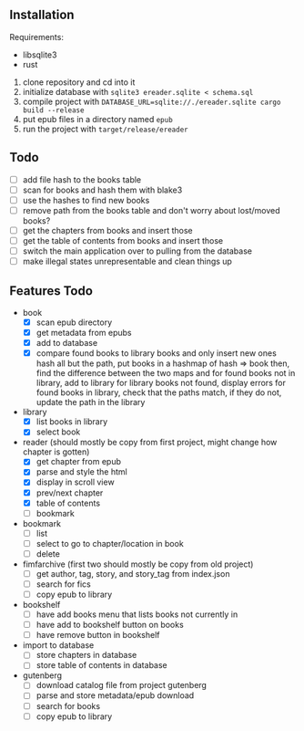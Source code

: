 
## Installation

Requirements:
- libsqlite3
- rust

1. clone repository and cd into it
2. initialize database with `sqlite3 ereader.sqlite < schema.sql`
3. compile project with `DATABASE_URL=sqlite://./ereader.sqlite cargo build --release`
4. put epub files in a directory named `epub`
5. run the project with `target/release/ereader`

## Todo
- [ ] add file hash to the books table
- [ ] scan for books and hash them with blake3
- [ ] use the hashes to find new books
- [ ] remove path from the books table and don't worry about lost/moved books?
- [ ] get the chapters from books and insert those
- [ ] get the table of contents from books and insert those
- [ ] switch the main application over to pulling from the database
- [ ] make illegal states unrepresentable and clean things up 

## Features Todo
- book
    - [x] scan epub directory
    - [x] get metadata from epubs
    - [x] add to database
    - [x] compare found books to library books and only insert new ones
        hash all but the path, put books in a hashmap of hash => book
            then, find the difference between the two maps and
            for found books not in library, add to library
            for library books not found, display errors
            for found books in library, check that the paths match, if they do not, update the path in the library
- library
    - [x] list books in library
    - [x] select book
- reader (should mostly be copy from first project, might change how chapter is gotten)
    - [x] get chapter from epub
    - [x] parse and style the html
    - [x] display in scroll view
    - [x] prev/next chapter
    - [x] table of contents
    - [ ] bookmark
- bookmark
    - [ ] list
    - [ ] select to go to chapter/location in book
    - [ ] delete
- fimfarchive (first two should mostly be copy from old project)
    - [ ] get author, tag, story, and story_tag from index.json
    - [ ] search for fics
    - [ ] copy epub to library
- bookshelf
    - [ ] have add books menu that lists books not currently in
    - [ ] have add to bookshelf button on books
    - [ ] have remove button in bookshelf
- import to database
    - [ ] store chapters in database
    - [ ] store table of contents in database
- gutenberg
    - [ ] download catalog file from project gutenberg
    - [ ] parse and store metadata/epub download
    - [ ] search for books
    - [ ] copy epub to library
